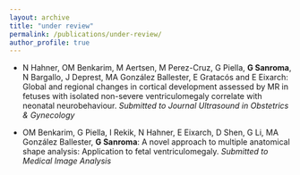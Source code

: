 ```yaml
---
layout: archive
title: "under review"
permalink: /publications/under-review/
author_profile: true
---
```


- N Hahner, OM Benkarim, M Aertsen, M Perez-Cruz, G Piella, **G Sanroma**, N Bargallo, J Deprest, MA González Ballester, E Gratacós and E Eixarch: Global and regional changes in cortical development assessed by MR in fetuses with isolated non-severe ventriculomegaly correlate with neonatal neurobehaviour. _Submitted to Journal Ultrasound in Obstetrics & Gynecology_

- OM Benkarim, G Piella, I Rekik, N Hahner, E Eixarch, D Shen, G Li, MA González Ballester, **G Sanroma**: A novel approach to multiple anatomical shape analysis: Application to fetal ventriculomegaly. _Submitted to Medical Image Analysis_

